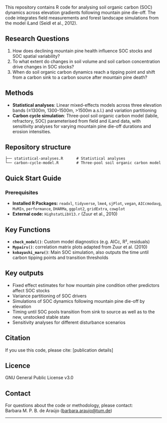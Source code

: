 This repository contains R code for analysing soil organic carbon (SOC) dynamics across elevation gradients following mountain pine die-off. The code integrates field measurements and forest landscape simulations from the model iLand (Seidl et al., 2012).

## Research Questions

1. How does declining mountain pine health influence SOC stocks and SOC spatial variability?
2. To what extent do changes in soil volume and soil carbon concentration drive changes in SOC stocks?
3. When do soil organic carbon dynamics reach a tipping point and shift from a carbon sink to a carbon source after mountain pine death?

## Methods

- **Statistical analyses**: Linear mixed-effects models across three elevation bands (≤1300m, 1300-1500m, >1500m a.s.l.) and variation partitioning
- **Carbon cycle simulation**: Three-pool soil organic carbon model (labile, refractory, SOC) parameterised from field and iLand data, with sensitivity analyses for varying mountain pine die-off durations and erosion intensities.

## Repository structure

`├── statistical-analyses.R      # Statistical analyses`<br>
`└── carbon-cycle-model.R        # Three-pool soil organic carbon model`

## Quick Start Guide

### Prerequisites

- **Installed R Packages:** `readxl`, `tidyverse`, `lme4`, `sjPlot`, `vegan`, `AICcmodavg`, `MuMIn`, `performance`, `DHARMa`, `ggplot2`, `gridExtra`, `cowplot`
- **External code:** `HighstatLibV13.r` (Zuur et al., 2010)

## Key Functions

- **`check_model()`**: Custom model diagnostics (e.g. AICc, R², residuals)
- **`Mypairs()`**: correlation matrix plots adapted from Zuur et al. (2010)
- **`kobayashi_maru()`**: Main SOC simulation, also outputs the time until carbon tipping points and transition thresholds

## Key outputs

- Fixed effect estimates for how mountain pine condition other predictors affect SOC stocks
- Variance partitioning of SOC drivers
- Simulations of SOC dynamics following mountain pine die-off by elevation
- Timing until SOC pools transition from sink to source as well as to the new, unstocked stable state
- Sensitivity analyses for different disturbance scenarios

## Citation

If you use this code, please cite:
[publication details]

## Licence

GNU General Public License v3.0

## Contact

For questions about the code or methodology, please contact: <br>
Barbara M. P. B. de Araújo (barbara.araujo@tum.de)

---
